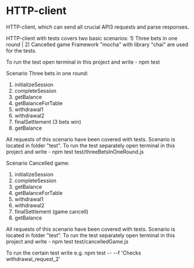 # HTTP-client
HTTP-client, which can send all crucial API3 requests and parse responses.

HTTP-client with tests covers two basic scenarios: 1) Three bets in one round | 2) Cancelled game
Framework "mocha" with library "chai" are used for the tests.

To run the test open terminal in this project and write - npm test


Scenario Three bets in one round:

1. initializeSession
2. completeSession
3. getBalance
4. getBalanceForTable
5. withdrawal1
6. withdrawal2
7. finalSettlement (3 bets win)
8. getBalance

All requests of this scenario have been covered with tests.
Scenario is located in folder "test".
To run the test separately open terminal in this project and write - npm test test/threeBetsInOneRound.js           


Scenario Cancelled game:

1. initializeSession
2. completeSession
3. getBalance
4. getBalanceForTable
5. withdrawal1
6. withdrawal2
7. finalSettlement (game cancell)
8. getBalance

All requests of this scenario have been covered with tests.
Scenario is located in folder "test".
To run the test separately open terminal in this project and write - npm test test/cancelledGame.js           


To run the certain test write e.g. npm test -- --f 'Checks withdrawal_request_2'